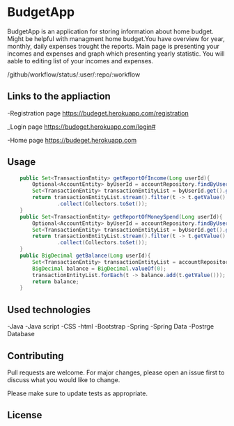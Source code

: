# BudgetApp

BudgetApp is an application for storing information about home budget. Might be helpful with managment home budget.You have overview for year, monthly, daily expenses trought the reports. Main page is presenting your incomes and expenses and graph which presenting yearly statistic. You will aable to editing list of your incomes and expenses.

/github/workflow/status/:user/:repo/:workflow

## Links to the appliaction

-Registration page
https://budeget.herokuapp.com/registration

_Login page
https://budeget.herokuapp.com/login#

-Home page
https://budeget.herokuapp.com

## Usage

```Java
    public Set<TransactionEntity> getReportOfIncome(Long userId){                                                              #return Set with income report
        Optional<AccountEntity> byUserId = accountRepository.findByUserId(userId);
        Set<TransactionEntity> transactionEntityList = byUserId.get().getTransactionEntityList();
        return transactionEntityList.stream().filter(t -> t.getValue().compareTo(BigDecimal.valueOf(0)) == 1 )  
                .collect(Collectors.toSet());
    }
    public Set<TransactionEntity> getReportOfMoneySpend(Long userId){                                                          #return Set with report spend money
        Optional<AccountEntity> byUserId = accountRepository.findByUserId(userId);
        Set<TransactionEntity> transactionEntityList = byUserId.get().getTransactionEntityList();
        return transactionEntityList.stream().filter(t -> t.getValue().compareTo(BigDecimal.valueOf(0)) == -1 )
                .collect(Collectors.toSet());
    }
    public BigDecimal getBalance(Long userId){                                                                                  #return Set with current Balance
        Set<TransactionEntity> transactionEntityList = accountRepository.findByUserId(userId).get().getTransactionEntityList();
        BigDecimal balance = BigDecimal.valueOf(0);
        transactionEntityList.forEach(t -> balance.add(t.getValue()));
        return balance;
    }
```

## Used technologies
-Java
-Java script
-CSS
-html
-Bootstrap
-Spring 
-Spring Data
-Postrge Database



## Contributing
Pull requests are welcome. For major changes, please open an issue first to discuss what you would like to change.

Please make sure to update tests as appropriate.

## License
